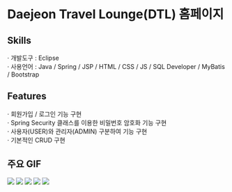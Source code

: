 # Daejeon Travel Lounge(DTL) 홈페이지
<h2>Skills</h2>
· 개발도구 : Eclipse <br/>
· 사용언어 :  Java / Spring / JSP / HTML / CSS / JS / SQL Developer / MyBatis / Bootstrap
<h2>Features</h2>
· 회원가입 / 로그인 기능 구현 <br/>
· Spring Security 클래스를 이용한 비밀번호 암호화 기능 구현 <br/>
· 사용자(USER)와 관리자(ADMIN) 구분하여 기능 구현 <br/>
· 기본적인 CRUD 구현
<h2>주요 GIF</h2>
<img src="https://user-images.githubusercontent.com/89969398/140003944-d1d7cd58-3c4f-4126-98e7-fa2c6226eb53.gif">
<img src="https://user-images.githubusercontent.com/89969398/140003972-61ba0ddf-9f43-4fb0-8c80-66d437fb29b7.gif">
<img src="https://user-images.githubusercontent.com/89969398/140003988-44b685a6-7f60-42cf-8d78-9578759cad9a.gif">
<img src="https://user-images.githubusercontent.com/89969398/140003998-5e4aafa1-97d1-4aac-8115-13758155c7f6.gif">
<img src="https://user-images.githubusercontent.com/89969398/140004009-837b5feb-d964-42af-942b-01ec5aac98be.gif">
